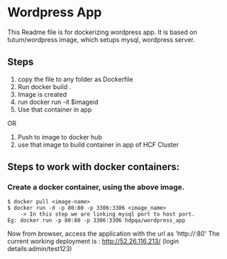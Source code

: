 # Wordpress App

This Readme file is for dockerizing wordpress app. It is based on tutum/wordpress image, which setups mysql, wordpress server.

## Steps
1. copy the file to any folder as Dockerfile
2. Run docker build .
3. Image is created 
4. run docker run -it $imageid
5. Use that container in app 

OR

1. Push to image to docker hub
2. use that image to build container in app of HCF Cluster 

## Steps to work with docker containers:

### Create a docker container, using the above image.
```bass
$ docker pull <image-name>
$ docker run -d -p 80:80 -p 3306:3306 <image_name>
    -> In this step we are linking mysql port to host port.
Eg: docker run -p 80:80 -p 3306:3306 hdpqa/wordpress_app
```

Now from browser, access the application with the url as 'http://<machine-ip>:80'
The current working deployment is :
http://52.26.116.213/    (login details:admin/test123)
